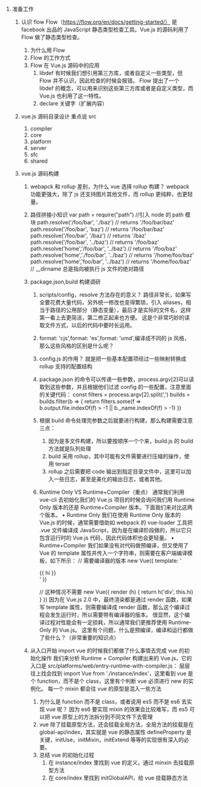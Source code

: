 1. 准备工作

   1. 认识 flow
      Flow（https://flow.org/en/docs/getting-started/） 是 facebook 出品的 JavaScript 静态类型检查工具。Vue.js 的源码利用了 Flow 做了静态类型检查。
      1. 为什么用 Flow
      2. Flow 的工作方式
      3. Flow 在 Vue.js 源码中的应用
         1. libdef
            有时候我们想引用第三方库，或者自定义一些类型，但 Flow 并不认识，因此检查的时候会报错。
            Flow 提出了一个 libdef 的概念，可以用来识别这些第三方库或者是自定义类型，而 Vue.js 也利用了这一特性。
         2. declare 关键字（扩展内容）
   2. vue.js 源码目录设计
      重点说 src
      1. compiler
      2. core
      3. platform
      4. server
      5. sfc
      6. shared
   3. vue.js 源码构建

      1. webapck 和 rollup 差别，为什么 vue 选择 rollup 构建？
         webpack 功能更强大，除了 js 还支持图片其他文件，而 rollup 更纯粹，也更轻量。
      2. 路径拼接小知识
         var path = require("path") //引入 node 的 path 模块
         path.resolve('/foo/bar', './baz') // returns '/foo/bar/baz'
         path.resolve('/foo/bar', 'baz') // returns '/foo/bar/baz'
         path.resolve('/foo/bar', '/baz') // returns '/baz'
         path.resolve('/foo/bar', '../baz') // returns '/foo/baz'
         path.resolve('home','/foo/bar', '../baz') // returns '/foo/baz'
         path.resolve('home','./foo/bar', '../baz') // returns '/home/foo/baz'
         path.resolve('home','foo/bar', '../baz') // returns '/home/foo/baz'
         // \_\_dirname 总是指向被执行 js 文件的绝对路径
      3. package.json,build 构建调研

         1. scripts/config，resolve 方法存在的意义？
            路径非常长，如果写全要花费大量代码，另外统一修改也变得繁琐，引入 aliases，相当于路径的公用部分（静态变量），最后才是实际的文件名，这样第一看上去更简洁，第二修正起来也方便。
            这是个非常巧妙的读取文件方式，以后的代码中要时长运用。
         2. format: 'cjs',format: 'es',format: 'umd',编译成不同的 js 风格，那么这些风格的区别是什么呢？
         3. config.js 的作用？
            就是把一些基本配置项经过一些映射转换成 rollup 支持的配置结构
         4. package.json 的命令可以传递一些参数，process.argv[2]可以读取到这些参数，并且根据他们过滤 config 的一些配置，注意里面的关键代码：
            const filters = process.argv[2].split(',')
            builds = builds.filter(b => {
            return filters.some(f => b.output.file.indexOf(f) > -1 || b.\_name.indexOf(f) > -1)
            })
         5. 根据 build 命令处理完参数之后就要进行构建，那么构建需要注意三点：
            1. 因为是多文件构建，所以要按顺序一个个来，build.js 的 build 方法就是队列处理
            2. build 采用 rollup，其中可能有文件需要进行压缩的操作，使用 terser
            3. rollup 之后需要把 code 输出到指定目录文件中，这里可以加入一些日志，甚至是美化的输出日志，或者其他。
         6. Runtime Only VS Runtime+Compiler（重点）
            通常我们利用 vue-cli 去初始化我们的 Vue.js 项目的时候会询问我们用 Runtime Only 版本的还是 Runtime+Compiler 版本。下面我们来对比这两个版本。
            • Runtime Only
            我们在使用 Runtime Only 版本的 Vue.js 的时候，通常需要借助如 webpack 的 vue-loader 工具把 .vue 文件编译成 JavaScript，因为是在编译阶段做的，所以它只包含运行时的 Vue.js 代码，因此代码体积也会更轻量。
            • Runtime+Compiler
            我们如果没有对代码做预编译，但又使用了 Vue 的 template 属性并传入一个字符串，则需要在客户端编译模板，如下所示：
            // 需要编译器的版本
            new Vue({
            template: '<div>{{ hi }}</div>'
            })

            // 这种情况不需要
            new Vue({
            render (h) {
            return h('div', this.hi)
            }
            })
            因为在 Vue.js 2.0 中，最终渲染都是通过 render 函数，如果写 template 属性，则需要编译成 render 函数，那么这个编译过程会发生运行时，所以需要带有编译器的版本。
            很显然，这个编译过程对性能会有一定损耗，所以通常我们更推荐使用 Runtime-Only 的 Vue.js。
            这里有个问题，什么是预编译，编译和运行都做了些什么？（非常重要的知识点）

      4. 从入口开始
         import vue 的时候我们都做了什么事情去完成 vue 的初始化操作
         我们来分析 Runtime + Compiler 构建出来的 Vue.js，它的入口是 src/platforms/web/entry-runtime-with-compiler.js：
         层层往上找会找到 import Vue from './instance/index'，这里看到 vue 是个 function，而不是个 class，这里有个判断 vue 必须进行 new 的实例化。
         每一个 mixin 都会往 vue 的原型是混入一些方法
         1. 为什么是 function 而不是 class，或者说用 es5 而不是 es6 去实现 vue 呢？
            因为 es6 要实现 mixin 的效果会比较难写，而 es5 可以把 vue 原型上的方法拆分到不同文件下去管理
         2. vue 除了挂载原型方法，还会挂载全局方法，全局方法的挂载是在 global-api/index，其实就是 vue 的静态属性
            defineProperty 是关键，initUse，initMixin，initExtend 等等的实现很有深入的必要。
         3. 总结 vue 的初始化过程
            1. 在 instance/index 里找到 vue 的定义，通过 minxin 去挂载原型方法
            2. 在 core/index 里找到 initGlobalAPI，给 vue 挂载静态方法
